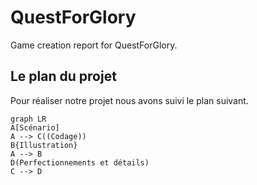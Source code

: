 # QuestForGlory
Game creation report for QuestForGlory.

## Le plan du projet
Pour réaliser notre projet nous avons suivi le plan suivant.

```mermaid
graph LR
A[Scénario] 
A --> C((Codage))
B{Illustration}
A --> B
D(Perfectionnements et détails)
C --> D
